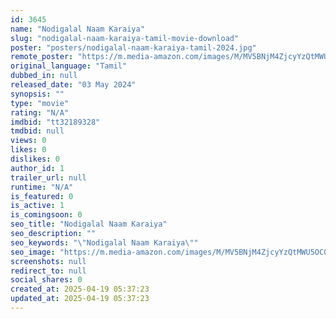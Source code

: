 ```yaml
---
id: 3645
name: "Nodigalal Naam Karaiya"
slug: "nodigalal-naam-karaiya-tamil-movie-download"
poster: "posters/nodigalal-naam-karaiya-tamil-2024.jpg"
remote_poster: "https://m.media-amazon.com/images/M/MV5BNjM4ZjcyYzQtMWU5OC00MzkyLTljZDktOTc2YzUzZjM0ZTQ0XkEyXkFqcGdeQXVyMTIxOTM4NDQx._V1_SX300.jpg"
original_language: "Tamil"
dubbed_in: null
released_date: "03 May 2024"
synopsis: ""
type: "movie"
rating: "N/A"
imdbid: "tt32189328"
tmdbid: null
views: 0
likes: 0
dislikes: 0
author_id: 1
trailer_url: null
runtime: "N/A"
is_featured: 0
is_active: 1
is_comingsoon: 0
seo_title: "Nodigalal Naam Karaiya"
seo_description: ""
seo_keywords: "\"Nodigalal Naam Karaiya\""
seo_image: "https://m.media-amazon.com/images/M/MV5BNjM4ZjcyYzQtMWU5OC00MzkyLTljZDktOTc2YzUzZjM0ZTQ0XkEyXkFqcGdeQXVyMTIxOTM4NDQx._V1_SX300.jpg"
screenshots: null
redirect_to: null
social_shares: 0
created_at: 2025-04-19 05:37:23
updated_at: 2025-04-19 05:37:23
---
```


